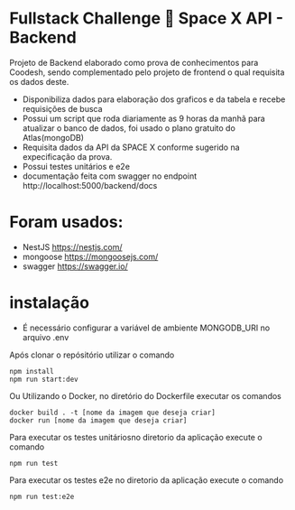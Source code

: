 # Fullstack Challenge 🏅 Space X API - Backend

Projeto de Backend elaborado como prova de conhecimentos para Coodesh, sendo complementado pelo projeto de frontend o qual requisita os dados deste.
- Disponibiliza dados para elaboração dos graficos e da tabela e recebe requisições de busca
- Possui um script que roda diariamente as 9 horas da manhã para atualizar o banco de dados, foi usado o plano gratuito do Atlas(mongoDB)
- Requisita dados da API da SPACE X conforme sugerido na expecificação da prova.
- Possui testes unitários e e2e
- documentação feita com swagger no endpoint http://localhost:5000/backend/docs
# Foram usados:
- NestJS https://nestjs.com/
- mongoose https://mongoosejs.com/
- swagger https://swagger.io/

# instalação
- É necessário configurar a variável de ambiente MONGODB_URI no arquivo .env

Após clonar o repósitório utilizar o comando
```shell
npm install
npm run start:dev
```
Ou Utilizando o Docker, no diretório do Dockerfile executar os comandos
```shell
docker build . -t [nome da imagem que deseja criar]
docker run [nome da imagem que deseja criar]
```

Para executar os testes unitáriosno diretorio da aplicação execute o comando
```shell
npm run test
```
Para executar os testes e2e no diretorio da aplicação execute o comando
```shell
npm run test:e2e
```